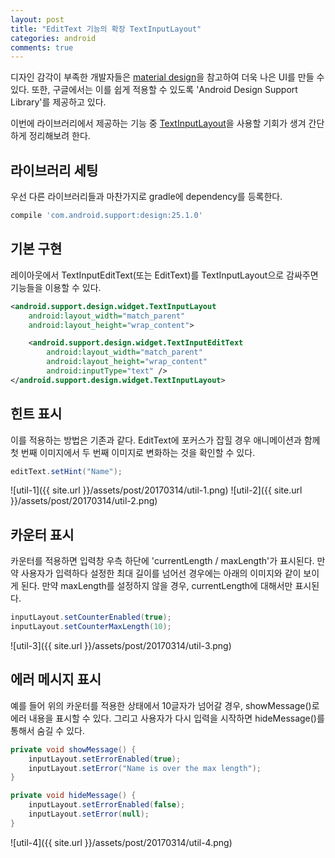 ```yaml
---
layout: post
title: "EditText 기능의 확장 TextInputLayout"
categories: android
comments: true
---
```


디자인 감각이 부족한 개발자들은 [material design](https://developer.android.com/design/material/index.html)을 참고하여 더욱 나은 UI를 만들 수 있다. 또한, 구글에서는 이를 쉽게 적용할 수 있도록 'Android Design Support Library'를 제공하고 있다.  

이번에 라이브러리에서 제공하는 기능 중 [TextInputLayout](https://developer.android.com/reference/android/support/design/widget/TextInputLayout.html)을 사용할 기회가 생겨 간단하게 정리해보려 한다.  


## 라이브러리 세팅
우선 다른 라이브러리들과 마찬가지로 gradle에 dependency를 등록한다.

```groovy
compile 'com.android.support:design:25.1.0'
```

## 기본 구현
레이아웃에서 TextInputEditText(또는 EditText)를 TextInputLayout으로 감싸주면 기능들을 이용할 수 있다.

```xml
<android.support.design.widget.TextInputLayout
    android:layout_width="match_parent"
    android:layout_height="wrap_content">

    <android.support.design.widget.TextInputEditText
        android:layout_width="match_parent"
        android:layout_height="wrap_content"
        android:inputType="text" />
</android.support.design.widget.TextInputLayout>
```

## 힌트 표시
이를 적용하는 방법은 기존과 같다. EditText에 포커스가 잡힐 경우 애니메이션과 함께 첫 번째 이미지에서 두 번째 이미지로 변화하는 것을 확인할 수 있다.

```java
editText.setHint("Name");
```

![util-1]({{ site.url }}/assets/post/20170314/util-1.png)
![util-2]({{ site.url }}/assets/post/20170314/util-2.png)  

## 카운터 표시
카운터를 적용하면 입력창 우측 하단에 'currentLength / maxLength'가 표시된다. 만약 사용자가 입력하다 설정한 최대 길이를 넘어선 경우에는 아래의 이미지와 같이 보이게 된다. 만약 maxLength를 설정하지 않을 경우, currentLength에 대해서만 표시된다.

```java
inputLayout.setCounterEnabled(true);
inputLayout.setCounterMaxLength(10);
```

![util-3]({{ site.url }}/assets/post/20170314/util-3.png)  

## 에러 메시지 표시
예를 들어 위의 카운터를 적용한 상태에서 10글자가 넘어갈 경우, showMessage()로 에러 내용을 표시할 수 있다. 그리고 사용자가 다시 입력을 시작하면 hideMessage()를 통해서 숨길 수 있다.

```java
private void showMessage() {
    inputLayout.setErrorEnabled(true);
    inputLayout.setError("Name is over the max length");
}

private void hideMessage() {
    inputLayout.setErrorEnabled(false);
    inputLayout.setError(null);
}
```

![util-4]({{ site.url }}/assets/post/20170314/util-4.png)  
